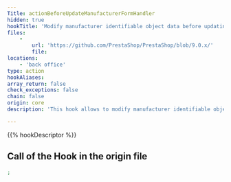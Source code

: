 ```yaml
---
Title: actionBeforeUpdateManufacturerFormHandler
hidden: true
hookTitle: 'Modify manufacturer identifiable object data before updating it'
files:
    -
        url: 'https://github.com/PrestaShop/PrestaShop/blob/9.0.x/'
        file: 
locations:
    - 'back office'
type: action
hookAliases: 
array_return: false
check_exceptions: false
chain: false
origin: core
description: 'This hook allows to modify manufacturer identifiable object forms data before it was updated'

---
```


{{% hookDescriptor %}}

## Call of the Hook in the origin file

```php
;
```
